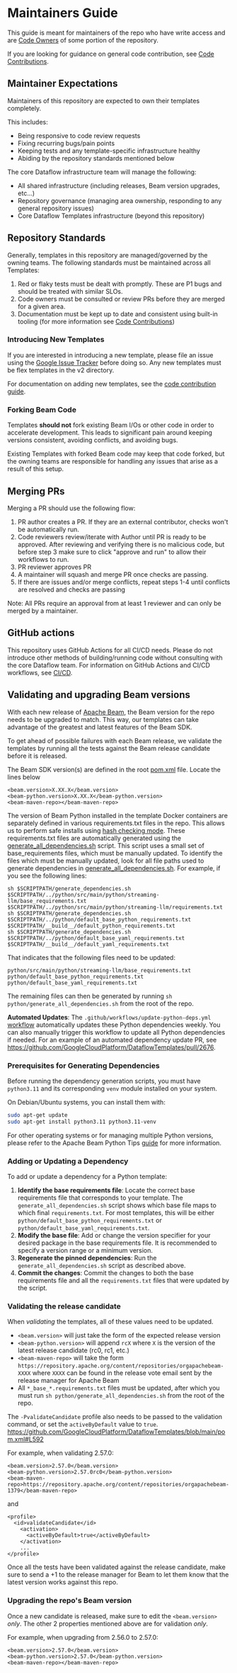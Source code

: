 # Maintainers Guide

This guide is meant for maintainers of the repo who have write access
and are [Code Owners](./code-owners.md) of some portion of the repository.

If you are looking for guidance on general code contribution, see
[Code Contributions](./code-contributions.md).

## Maintainer Expectations

Maintainers of this repository are expected to own their templates completely.

This includes:
- Being responsive to code review requests
- Fixing recurring bugs/pain points
- Keeping tests and any template-specific infrastructure healthy
- Abiding by the repository standards mentioned below

The core Dataflow infrastructure team will manage the following:

- All shared infrastructure (including releases, Beam version upgrades, etc...)
- Repository governance (managing area ownership, responding to any general repository issues)
- Core Dataflow Templates infrastructure (beyond this repository)

## Repository Standards

Generally, templates in this repository are managed/governed by the owning teams. The following standards
must be maintained across all Templates:

1) Red or flaky tests must be dealt with promptly. These are P1 bugs and should be treated with similar SLOs.
2) Code owners must be consulted or review PRs before they are merged for a given area.
3) Documentation must be kept up to date and consistent using built-in tooling (for more information see [Code Contributions](./code-contributions.md))

### Introducing New Templates

If you are interested in introducing a new template, please file an issue using the [Google Issue Tracker](https://issuetracker.google.com/issues/new?component=187168&template=0) before doing so. Any new templates must be flex templates in the v2 directory.

For documentation on adding new templates, see the [code contribution guide](./code-contributions.md).

### Forking Beam Code

Templates **should not** fork existing Beam I/Os or other code in order to accelerate development.
This leads to significant pain around keeping versions consistent, avoiding conflicts, and avoiding bugs.

Existing Templates with forked Beam code may keep that code forked, but the owning teams are responsible
for handling any issues that arise as a result of this setup.

## Merging PRs

Merging a PR should use the following flow:

1) PR author creates a PR. If they are an external contributor, checks won't be automatically run.
2) Code reviewers review/iterate with Author until PR is ready to be approved. After reviewing and verifying there is no malicious code, but before step 3 make sure to click "approve and run" to allow their workflows to run.
3) PR reviewer approves PR
4) A maintainer will squash and merge PR once checks are passing.
5) If there are issues and/or merge conflicts, repeat steps 1-4 until conflicts are resolved and checks are passing

Note: All PRs require an approval from at least 1 reviewer and can only be merged by a maintainer.

## GitHub actions

This repository uses GitHub Actions for all CI/CD needs. Please do not introduce other methods of building/running code without consulting with the core Dataflow team.
For information on GitHub Actions and CI/CD workflows, see [CI/CD](./cicd.md).

## Validating and upgrading Beam versions

With each new release of [Apache Beam](https://github.com/apache/beam), the Beam version for the repo needs to be 
upgraded to match. This way, our templates can take advantage of the greatest and latest features of the Beam SDK.

To get ahead of possible failures with each Beam release, we validate the templates by running all the tests against
the Beam release candidate before it is released.

The Beam SDK version(s) are defined in the root [pom.xml](../pom.xml) file. Locate the lines below
```
<beam.version>X.XX.X</beam.version>
<beam-python.version>X.XX.X</beam-python.version>
<beam-maven-repo></beam-maven-repo>
```

The version of Beam Python installed in the template Docker containers are separately defined in various requirements.txt files
in the repo. This allows us to perform safe installs using [hash checking mode](https://pip.pypa.io/en/stable/topics/secure-installs/).
These requirements.txt files are automatically generated using the [generate_all_dependencies.sh](https://github.com/GoogleCloudPlatform/DataflowTemplates/blob/main/python/generate_all_dependencies.sh) script.
This script uses a small set of base_requirements files, which must be manually updated.
To identify the files which must be manually updated, look for all file paths used to generate dependencies in [generate_all_dependencies.sh](https://github.com/GoogleCloudPlatform/DataflowTemplates/blob/main/python/generate_all_dependencies.sh).
For example, if you see the following lines:

```
sh $SCRIPTPATH/generate_dependencies.sh $SCRIPTPATH/../python/src/main/python/streaming-llm/base_requirements.txt $SCRIPTPATH/../python/src/main/python/streaming-llm/requirements.txt
sh $SCRIPTPATH/generate_dependencies.sh $SCRIPTPATH/../python/default_base_python_requirements.txt $SCRIPTPATH/__build__/default_python_requirements.txt
sh $SCRIPTPATH/generate_dependencies.sh $SCRIPTPATH/../python/default_base_yaml_requirements.txt $SCRIPTPATH/__build__/default_yaml_requirements.txt
```

That indicates that the following files need to be updated:

```
python/src/main/python/streaming-llm/base_requirements.txt 
python/default_base_python_requirements.txt
python/default_base_yaml_requirements.txt
```

The remaining files can then be generated by running `sh python/generate_all_dependencies.sh` from the root of the repo.

**Automated Updates**: The `.github/workflows/update-python-deps.yml` [workflow](https://github.com/GoogleCloudPlatform/DataflowTemplates/blob/main/.github/workflows/update-python-deps.yml) automatically updates these Python dependencies weekly. You can also manually trigger this workflow to update all Python dependencies if needed. For an example of an automated dependency update PR, see https://github.com/GoogleCloudPlatform/DataflowTemplates/pull/2676.

### Prerequisites for Generating Dependencies

Before running the dependency generation scripts, you must have `python3.11` and its corresponding `venv` module installed on your system.

On Debian/Ubuntu systems, you can install them with:

```bash
sudo apt-get update
sudo apt-get install python3.11 python3.11-venv
```

For other operating systems or for managing multiple Python versions, please refer to the Apache Beam Python Tips [guide](https://cwiki.apache.org/confluence/pages/viewpage.action?pageId=95653376#PythonTips-VirtualEnvironmentSetup) for more information.

### Adding or Updating a Dependency

To add or update a dependency for a Python template:

1.  **Identify the base requirements file**: Locate the correct base requirements file that corresponds to your template. The `generate_all_dependencies.sh` script shows which base file maps to which final `requirements.txt`. For most templates, this will be either `python/default_base_python_requirements.txt` or `python/default_base_yaml_requirements.txt`.
2.  **Modify the base file**: Add or change the version specifier for your desired package in the base requirements file. It is recommended to specify a version range or a minimum version.
3.  **Regenerate the pinned dependencies**: Run the `generate_all_dependencies.sh` script as described above.
4.  **Commit the changes**: Commit the changes to both the base requirements file and all the `requirements.txt` files that were updated by the script.

### Validating the release candidate

When _validating_ the templates, all of these values need to be updated. 
- `<beam.version>` will just take the form of the expected release version
- `<beam-python.version>` will append `rcX` where `X` is the version of the latest release candidate (rc0, rc1, etc.)
- `<beam-maven-repo>` will take the form `https://repository.apache.org/content/repositories/orgapachebeam-XXXX` where 
`XXXX` can be found in the release vote email sent by the release manager for Apache Beam
- All `*_base_*.requirements.txt` files must be updated, after which you must run `sh python/generate_all_dependencies.sh` from the root of the repo.

The `-PvalidateCandidate` profile also needs to be passed to the validation command, or set the `activeByDefault` value
to `true`.
https://github.com/GoogleCloudPlatform/DataflowTemplates/blob/main/pom.xml#L592

For example, when validating 2.57.0:
```
<beam.version>2.57.0</beam.version>
<beam-python.version>2.57.0rc0</beam-python.version>
<beam-maven-repo>https://repository.apache.org/content/repositories/orgapachebeam-1379</beam-maven-repo>
```
and
```
<profile>
  <id>validateCandidate</id>
    <activation>
      <activeByDefault>true</activeByDefault>
    </activation>
    ...
</profile>
```

Once all the tests have been validated against the release candidate, make sure to send a +1 to the release manager for
Beam to let them know that the latest version works against this repo.

### Upgrading the repo's Beam version

Once a new candidate is released, make sure to edit the `<beam.version>` _only_. The other 2 properties mentioned 
above are for validation _only_.

For example, when upgrading from 2.56.0 to 2.57.0:
```
<beam.version>2.57.0</beam.version>
<beam-python.version>2.57.0</beam-python.version>
<beam-maven-repo></beam-maven-repo>
```
